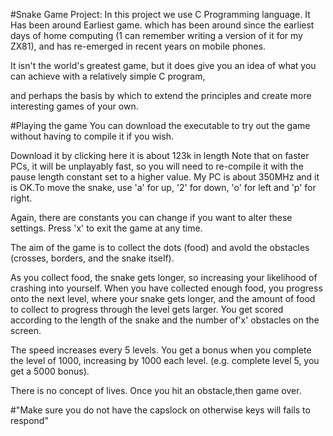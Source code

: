 #Snake Game Project:
In this project we use C Programming language.
It Has been around Earliest game.
which has been around since the earliest days of home computing (1 can remember writing a version of it for my ZX81), and has re-emerged in recent years on mobile phones.

It isn't the world's greatest game, but it does give you an idea of what you can achieve with a relatively simple C program,

and perhaps the basis by which to extend the principles and create more interesting games of your own.

#Playing the game
You can download the executable to try out the game without having to compile it if you wish.

Download it by clicking here it is about 123k in length Note that on faster PCs, it will be unplayably fast, so you will need to re-compile it with the pause length constant set to a higher value.
 My PC is about 350MHz and it is OK.To move the snake, use 'a' for up, '2' for down, 'o' for left and 'p' for right.

Again, there are constants you can change if you want to alter these settings. Press 'x' to exit the game at any time.

The aim of the game is to collect the dots (food) and avold the obstacles (crosses, borders, and the snake itself).

As you collect food, the snake gets longer, so increasing your likelihood of crashing into yourself.
When you have collected enough food, you progress onto the next level,
where your snake gets longer, and the amount of food to collect to progress through the level gets larger. 
You get scored according to the length of the snake and the number of'x' obstacles on the screen.

The speed increases every 5 levels. You get a bonus when you complete the level of 1000, increasing by 1000 each level.
(e.g. complete level 5, you get a 5000 bonus).

There is no concept of lives. Once you hit an obstacle,then game over.

#"Make sure you do not have the capslock on otherwise keys will fails to respond"
